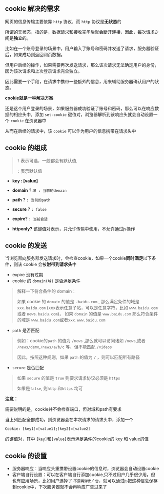 ## cookie 解决的需求

网页的信息传输主要依靠 `http` 协议，而 `http` 协议是**无状态**的

所谓的无状态，指的是，数据请求和接收完毕后就会断开连接，因此，每次请求之间是**独立**的。

比如在一个账号登录的场景中，用户输入了账号和密码并发送了请求，服务器验证后，如果成功则返回网页数据。

但用户后续的操作，如果需要再次发送请求，那么该次请求无法确定用户的身份，因为该次请求和上次登录请求完全独立。

因此需要一个手段，在请求中携带一些额外的信息，用来辅助服务器确认用户的状态。

**cookie就是一种解决方案**

还是这个用户登录的场景，如果服务器成功验证了账号和密码，那么可以在响应数据的相应头中，添加 `set-cookie` 键值对，浏览器解析到该响应头就会自动设置一个 `cookie` 在浏览器中

从而在后续的请求中，该 `cookie` 可以作为用户的信息携带在请求头中

## cookie 的组成

> `?` 表示可选，一般都会有默认值, 
>
> `:` 表示默认值

- **key : [value]**
- **domain** ?  `域 : 当前的demain`

- **path** ?  `: 当前的path`
- **secure** ? `: false`

- **expire**?  `: 当前会话`
- **httponly?** 该键值对表示，只允许传输中使用，不允许通过js操作



## cookie 的发送

当浏览器向服务器发送请求时，会检查cookie，如果一个cookie**同时满足**以下条件，则该 cookie 会被**附带到请求头**中

- expire 没有过期
- cookie 的 `domain(域)` 是否满足条件

>  解释一下符合条件的 domain： 
>
> 如果 cookie 的 `domain` 的值是 `.baidu.com` , 那么满足条件的域是`xxx.baidu.com` (xxx表示任意子站，可以是任意字符，比如 `www.baidu.com` 或者 `news.baidu.com`)， 如果 `domain` 的值是 `www.baidu.com` 那么符合条件的域是 `www.baidu.com`或者`xxx.www.baidu.com`

- `path` 是否匹配

> 例如：cookie的`path` 的值为 `/news` ,那么就可以访问诸如 `/news`,或者 `/news/demo`,`/news/a/b/c` 等，但不能匹配 `/videos`
>
> 因此，按照这种规则，如果 `path` 的值为 `/` ，则可以匹配所有路径

- `secure` 是否匹配

> 如果 `secure` 的值是 `true` 则要求请求协议必须是 `https`
>
> 如果是`false`, 则`http` 和`https` 均可



**注意：**

需要说明的是，cookie并不会检查端口，但对域和path有要求

当上列匹配全部成功，则浏览器会在本次请求的请求头中，添加一个

```xml
Cookie: [key1]=[value1];[key2]=[value2]
```

的键值对，其中 `[key]`和`[value]`表示满足条件的cookie的 key 和 value的值



## cookie 的设置

- 服务器响应：当响应头重携带设置cookie的信息时，浏览器会自动设置cookie
- 客户端自行设置：可以在客户端自行添加cookie,只不过用户几乎很少用，但也有应用场景，比如用户选择了 `不要再弹出广告`，就可以通过js把这种信息保存到cookie中，下次服务器就不会再响应广告过来了

 